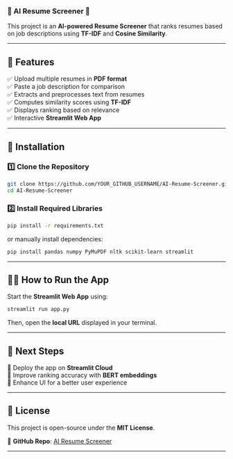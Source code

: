 ### **📄 AI Resume Screener** 🤖  

This project is an **AI-powered Resume Screener** that ranks resumes based on job descriptions using **TF-IDF** and **Cosine Similarity**.  

---

## **🚀 Features**  
✅ Upload multiple resumes in **PDF format**  
✅ Paste a job description for comparison  
✅ Extracts and preprocesses text from resumes  
✅ Computes similarity scores using **TF-IDF**  
✅ Displays ranking based on relevance  
✅ Interactive **Streamlit Web App**  

---

## **🔧 Installation**  
### **1️⃣ Clone the Repository**  
```bash
git clone https://github.com/YOUR_GITHUB_USERNAME/AI-Resume-Screener.git
cd AI-Resume-Screener
```
### **2️⃣ Install Required Libraries**  
```bash
pip install -r requirements.txt
```
or manually install dependencies:  
```bash
pip install pandas numpy PyMuPDF nltk scikit-learn streamlit
```

---

## **🏃‍♂️ How to Run the App**  
Start the **Streamlit Web App** using:  
```bash
streamlit run app.py
```
Then, open the **local URL** displayed in your terminal.

---

## **📌 Next Steps**  
🔹 Deploy the app on **Streamlit Cloud**  
🔹 Improve ranking accuracy with **BERT embeddings**  
🔹 Enhance UI for a better user experience  

---

## **📜 License**  
This project is open-source under the **MIT License**.  

📌 **GitHub Repo**: [AI Resume Screener](https://github.com/AkshayBhujbal1995/AI-Resume-Screener)  

---
